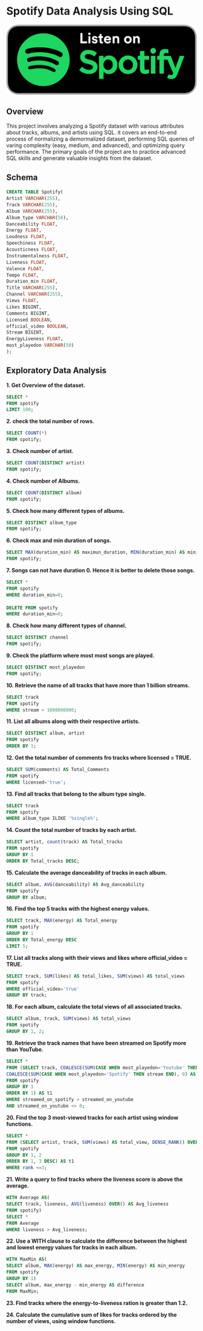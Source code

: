 # Spotify Data Analysis Using SQL
![Spotify](https://github.com/Navn33t2k1/Spotify/blob/main/image.png)

## Overview
This project involves analyzing a Spotify dataset with various attributes about tracks, albums, and artists using SQL. it covers an end-to-end process of normalizing a demormalized dataset, performing SQL queries of varing complexity (easy, medium, and advanced), and optimizing query performance. The primary goals of the project are to practice advanced SQL skills and generate valuable insights from the dataset.

## Schema
```sql
CREATE TABLE Spotify(
Artist VARCHAR(255),
Track VARCHAR(255),
Album VARCHAR(255),
Album_type VARCHAR(50),
Danceability FLOAT,
Energy FLOAT,
Loudness FLOAT,
Speechiness	FLOAT,
Acousticness FLOAT,
Instrumentalness FLOAT,
Liveness FLOAT,
Valence	FLOAT,
Tempo FLOAT,
Duration_min FLOAT,
Title VARCHAR(255),
Channel VARCHAR(255),
Views FLOAT,
Likes BIGINT,
Comments BIGINT,
Licensed BOOLEAN,
official_video BOOLEAN,
Stream BIGINT,
EnergyLiveness FLOAT,
most_playedon VARCHAR(50)
);

```
## Exploratory Data Analysis
**1. Get Overview of the dataset.**
```sql
SELECT *
FROM spotify
LIMIT 100;
```
**2. check the total number of rows.**

```sql
SELECT COUNT(*)
FROM spotify;
```

**3. Check number of artist.**
```sql
SELECT COUNT(DISTINCT artist)
FROM spotify;
```

**4. Check number of Albums.**
```sql
SELECT COUNT(DISTINCT album)
FROM spotify;
```

**5. Check how many different types of albums.**
```sql
SELECT DISTINCT album_type
FROM spotify;
```

**6. Check max and min duration of songs.**
```sql
SELECT MAX(duration_min) AS maximun_duration, MIN(duration_min) AS minimum_duration
FROM spotify;
```

**7. Songs can not have duration 0. Hence it is better to delete those songs.**
```sql
SELECT *
FROM spotify
WHERE duration_min=0;

DELETE FROM spotify
WHERE duration_min=0;
```

**8. Check how many different types of channel.**
```sql
SELECT DISTINCT channel
FROM spotify;
```

**9. Check the platform where most most songs are played.**
```sql
SELECT DISTINCT most_playedon
FROM spotify;
```

**10. Retrieve the name of all tracks that have more than 1 billion streams.**
```sql
SELECT track
FROM spotify
WHERE stream > 1000000000;
```

**11. List all albums along with their respective artists.**
```sql
SELECT DISTINCT album, artist
FROM spotify
ORDER BY 1;
```

**12. Get the  total number of comments fro tracks where licensed = TRUE.**
```sql
SELECT SUM(comments) AS Total_Comments
FROM spotify
WHERE licensed='true';
```

**13. Find all tracks that belong to the album type single.**
```sql
SELECT track
FROM spotify
WHERE album_type ILIKE '%single%';
```

**14. Count the total number of tracks by each artist.**
```sql
SELECT artist, count(track) AS Total_tracks
FROM spotify
GROUP BY 1
ORDER BY Total_tracks DESC;
```

**15. Calculate the average danceability of tracks in each album.**
```sql
SELECT album, AVG(danceability) AS Avg_danceability
FROM spotify
GROUP BY album;
```

**16. Find the top 5 tracks with the highest energy values.**
```sql
SELECT track, MAX(energy) AS Total_energy
FROM spotify
GROUP BY 1
ORDER BY Total_energy DESC
LIMIT 5;
```

**17. List all tracks along with their views and likes where official_video = TRUE.**
```sql
SELECT track, SUM(likes) AS total_likes, SUM(views) AS total_views
FROM spotify
WHERE official_video='true'
GROUP BY track;
```

**18. For each album, calculate the total views of all associated tracks.**
```sql
SELECT album, track, SUM(views) AS total_views
FROM spotify
GROUP BY 1, 2;
```

**19. Retrieve the track names that have been streamed on Spotify more than YouTube.**
```sql
SELECT *
FROM (SELECT track, COALESCE(SUM(CASE WHEN most_playedon='Youtube' THEN stream END), 0) AS streamed_on_youtube,
COALESCE(SUM(CASE WHEN most_playedon='Spotify' THEN stream END), 0) AS streamed_on_spotify
FROM spotify
GROUP BY 1
ORDER BY 1) AS t1
WHERE streamed_on_spotify > streamed_on_youtube
AND streamed_on_youtube <> 0;
```

**20. Find the top 3 most-viewed tracks for each artist using window functions.**
```sql
SELECT *
FROM (SELECT artist, track, SUM(views) AS total_view, DENSE_RANK() OVER(PARTITION BY artist ORDER BY SUM(views) DESC) AS rank
FROM spotify
GROUP BY 1, 2
ORDER BY 1, 3 DESC) AS t1
WHERE rank <=3;
```

**21. Write a query to find tracks where the liveness score is above the average.**
```sql
WITH Average AS(
SELECT track, liveness, AVG(liveness) OVER() AS Avg_liveness
FROM spotify)
SELECT *
FROM Average
WHERE liveness > Avg_liveness;
```

**22. Use a WITH clause to calculate the difference between the highest and lowest energy values for tracks in each album.**
```sql
WITH MaxMin AS(
SELECT album, MAX(energy) AS max_energy, MIN(energy) AS min_energy
FROM spotify
GROUP BY 1)
SELECT album, max_energy - min_energy AS difference
FROM MaxMin;
```

**23. Find tracks where the energy-to-liveness ration is greater than 1.2.**

**24. Calculate the cumulative sum of likes for tracks ordered by the number of views, using window functions.**


